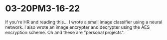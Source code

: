 # 03-20PM3-16-22

If you're HR and reading this...
I wrote a small image classifier using a neural network. I also wrote an image encrypter and decrypter using the AES encryption scheme. Oh and these are "personal projects".
